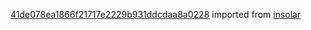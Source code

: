 [41de078ea1866f21717e2229b931ddcdaa8a0228](https://github.com/insolar/insolar/commit/41de078ea1866f21717e2229b931ddcdaa8a0228) imported from [insolar](https://github.com/insolar/insolar)
